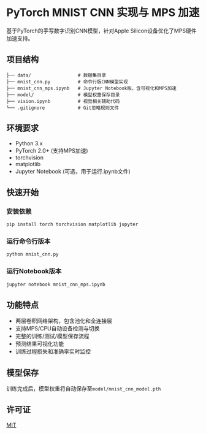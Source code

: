 # PyTorch MNIST CNN 实现与 MPS 加速

基于PyTorch的手写数字识别CNN模型，针对Apple Silicon设备优化了MPS硬件加速支持。

## 项目结构
```tree
├── data/                 # 数据集目录
├── mnist_cnn.py          # 命令行版CNN模型实现
├── mnist_cnn_mps.ipynb   # Jupyter Notebook版，含可视化和MPS加速
├── model/                # 模型权重保存目录
├── vision.ipynb          # 视觉相关辅助代码
└── .gitignore            # Git忽略规则文件
```

## 环境要求
- Python 3.x
- PyTorch 2.0+ (支持MPS加速)
- torchvision
- matplotlib
- Jupyter Notebook (可选，用于运行.ipynb文件)

## 快速开始
### 安装依赖
```bash
pip install torch torchvision matplotlib jupyter
```

### 运行命令行版本
```bash
python mnist_cnn.py
```

### 运行Notebook版本
```bash
jupyter notebook mnist_cnn_mps.ipynb
```

## 功能特点
- 两层卷积网络架构，包含池化和全连接层
- 支持MPS/CPU自动设备检测与切换
- 完整的训练/测试/模型保存流程
- 预测结果可视化功能
- 训练过程损失和准确率实时监控

## 模型保存
训练完成后，模型权重将自动保存至`model/mnist_cnn_model.pth`

## 许可证
[MIT](https://opensource.org/licenses/MIT)